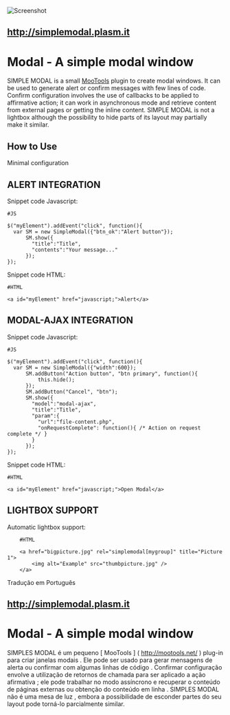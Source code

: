 ![Screenshot](https://raw.github.com/plasm/simplemodal/master/logotipo.png)

http://simplemodal.plasm.it
---------------------------
Modal - A simple modal window
===========================================
SIMPLE MODAL is a small [MooTools](http://mootools.net/) plugin to create modal windows.
It can be used to generate alert or confirm messages with few lines of code. Confirm configuration involves the use of callbacks to be applied to affirmative action; it can work in asynchronous mode and retrieve content from external pages or getting the inline content.
SIMPLE MODAL is not a lightbox although the possibility to hide parts of its layout may partially make it similar.

How to Use
----------

Minimal configuration


ALERT INTEGRATION 
-----------------
Snippet code Javascript:

	#JS
	
	$("myElement").addEvent("click", function(){
	  var SM = new SimpleModal({"btn_ok":"Alert button"});
	      SM.show({
	        "title":"Title",
	        "contents":"Your message..."
	      });
	});

Snippet code HTML:

	#HTML
	
	<a id="myElement" href="javascript;">Alert</a>


MODAL-AJAX INTEGRATION
----------------------
Snippet code Javascript:

	#JS

	$("myElement").addEvent("click", function(){
	  var SM = new SimpleModal({"width":600});
	      SM.addButton("Action button", "btn primary", function(){
	          this.hide();
	      });
	      SM.addButton("Cancel", "btn");
	      SM.show({
	        "model":"modal-ajax",
	        "title":"Title",
	        "param":{
	          "url":"file-content.php",
	          "onRequestComplete": function(){ /* Action on request complete */ }
	        }
	      });
	});

Snippet code HTML:

	#HTML

	<a id="myElement" href="javascript;">Open Modal</a>


LIGHTBOX SUPPORT
----------------
Automatic lightbox support:

	 	#HTML
	 	
	 	<a href="bigpicture.jpg" rel="simplemodal[mygroup]" title="Picture 1">
	 		<img alt="Example" src="thumbpicture.jpg" />
	 	</a>
	 	
Tradução em Português

http://simplemodal.plasm.it
---------------------------
Modal - A simple modal window
===========================================
SIMPLES MODAL é um pequeno [ MooTools ] ( http://mootools.net/ ) plug-in para criar janelas modais .
Ele pode ser usado para gerar mensagens de alerta ou confirmar com algumas linhas de código . Confirmar configuração envolve a utilização de retornos de chamada para ser aplicado a ação afirmativa ; ele pode trabalhar no modo assíncrono e recuperar o conteúdo de páginas externas ou obtenção do conteúdo em linha .
SIMPLES MODAL não é uma mesa de luz , embora a possibilidade de esconder partes do seu layout pode torná-lo parcialmente similar.